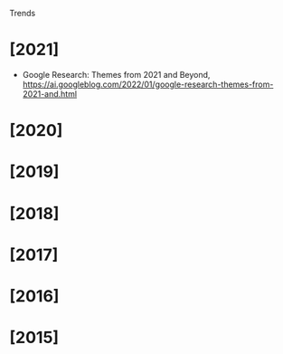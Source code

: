 Trends

# [2021]
+ Google Research: Themes from 2021 and Beyond, https://ai.googleblog.com/2022/01/google-research-themes-from-2021-and.html

# [2020]

# [2019]

# [2018]

# [2017]

# [2016]

# [2015]
